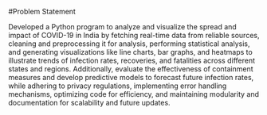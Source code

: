 #Problem Statement

Developed a Python program to analyze and visualize the spread and impact of COVID-19 in India by fetching real-time data from reliable sources, cleaning and preprocessing it for analysis, performing statistical analysis, and generating visualizations like line charts, bar graphs, and heatmaps to illustrate trends of infection rates, recoveries, and fatalities across different states and regions. Additionally, evaluate the effectiveness of containment measures and develop predictive models to forecast future infection rates, while adhering to privacy regulations, implementing error handling mechanisms, optimizing code for efficiency, and maintaining modularity and documentation for scalability and future updates.

